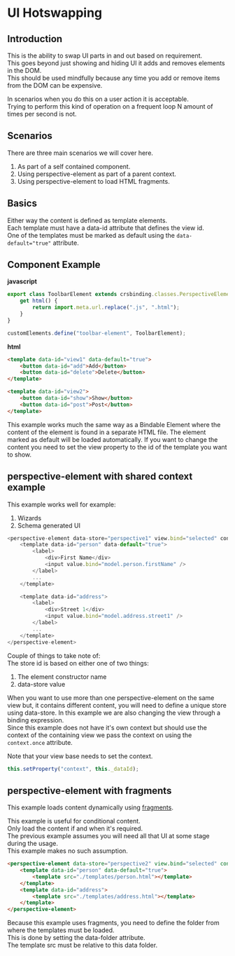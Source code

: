 # UI Hotswapping

## Introduction
This is the ability to swap UI parts in and out based on requirement.  
This goes beyond just showing and hiding UI it adds and removes elements in the DOM.  
This should be used mindfully because any time you add or remove items from the DOM can be expensive.

In scenarios when you do this on a user action it is acceptable.  
Trying to perform this kind of operation on a frequent loop N amount of times per second is not.  

## Scenarios
There are three main scenarios we will cover here.

1. As part of a self contained component.  
2. Using perspective-element as part of a parent context.
3. Using perspective-element to load HTML fragments.

## Basics
Either way the content is defined as template elements.  
Each template must have a data-id attribute that defines the view id.  
One of the templates must be marked as default using the `data-default="true"` attribute.  

## Component Example

<strong>javascript</strong>
```js
export class ToolbarElement extends crsbinding.classes.PerspectiveElement {
    get html() {
        return import.meta.url.replace(".js", ".html");
    }
}

customElements.define("toolbar-element", ToolbarElement);
```

<strong>html</strong>
```html
<template data-id="view1" data-default="true">
    <button data-id="add">Add</button>
    <button data-id="delete">Delete</button>
</template>

<template data-id="view2">
    <button data-id="show">Show</button>
    <button data-id="post">Post</button>
</template>
```

This example works much the same way as a Bindable Element where the content of the element is found in a separate HTML file.
The element marked as default will be loaded automatically.
If you want to change the content you need to set the view property to the id of the template you want to show.

## perspective-element with shared context example

This example works well for example:

1. Wizards
1. Schema generated UI

```js
<perspective-element data-store="perspective1" view.bind="selected" context.once="context">
    <template data-id="person" data-default="true">
        <label>
            <div>First Name</div>
            <input value.bind="model.person.firstName" />
        </label>
        ...
    </template>

    <template data-id="address">
        <label>
            <div>Street 1</div>
            <input value.bind="model.address.street1" />
        </label>
        ...
    </template>
</perspective-element>
```

Couple of things to take note of:  
The store id is based on either one of two things:

1. The element constructor name
1. data-store value

When you want to use more than one perspective-element on the same view but, it contains different content, you will need to define a unique store using data-store.
In this example we are also changing the view through a binding expression.  
Since this example does not have it's own context but should use the context of the containing view we pass the context on using the `context.once` attribute.

Note that your view base needs to set the context.

```js
this.setProperty("context", this._dataId);
```

## perspective-element with fragments

This example loads content dynamically using [fragments](https://github.com/caperaven/crs-binding-documentation/blob/master/13.html-fragments.md).

This example is useful for conditional content.  
Only load the content if and when it's required.  
The previous example assumes you will need all that UI at some stage during the usage.  
This example makes no such assumption.

```html
<perspective-element data-store="perspective2" view.bind="selected" context.once="context" data-folder="/app/perspective-element/">
    <template data-id="person" data-default="true">
        <template src="./templates/person.html"></template>
    </template>
    <template data-id="address">
        <template src="./templates/address.html"></template>
    </template>
</perspective-element>
```

Because this example uses fragments, you need to define the folder from where the templates must be loaded.  
This is done by setting the data-folder attribute.  
The template src must be relative to this data folder.
